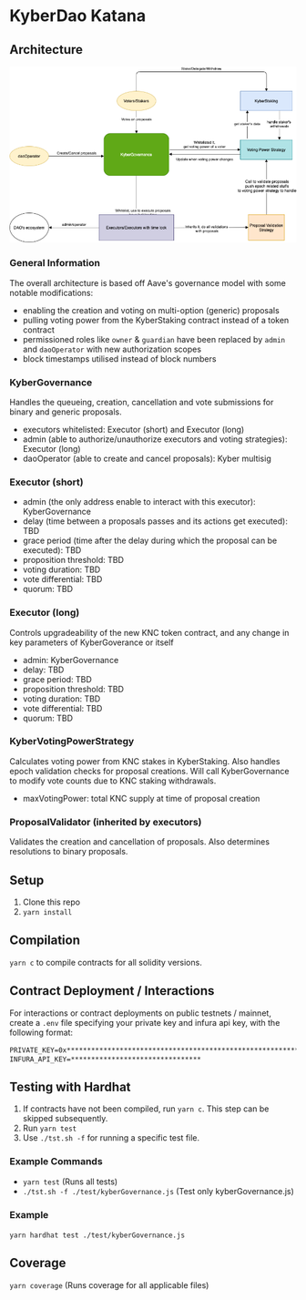 # KyberDao Katana

## Architecture

![kyber-gov-architecture](./kyber-gov-architecture.png)

### General Information
The overall architecture is based off Aave's governance model with some notable modifications:
- enabling the creation and voting on multi-option (generic) proposals
- pulling voting power from the KyberStaking contract instead of a token contract
- permissioned roles like `owner` & `guardian` have been replaced by `admin` and `daoOperator` with new authorization scopes
- block timestamps utilised instead of block numbers

### KyberGovernance
Handles the queueing, creation, cancellation and vote submissions for binary and generic proposals.
- executors whitelisted: Executor (short) and Executor (long)
- admin (able to authorize/unauthorize executors and voting strategies): Executor (long)
- daoOperator (able to create and cancel proposals): Kyber multisig

### Executor (short)
- admin (the only address enable to interact with this executor): KyberGovernance
- delay (time between a proposals passes and its actions get executed): TBD
- grace period (time after the delay during which the proposal can be executed): TBD
- proposition threshold: TBD
- voting duration: TBD
- vote differential: TBD
- quorum: TBD

### Executor (long)
Controls upgradeability of the new KNC token contract, and any change in key parameters of KyberGoverance or itself
- admin: KyberGovernance
- delay: TBD
- grace period: TBD
- proposition threshold: TBD
- voting duration: TBD
- vote differential: TBD
- quorum: TBD

### KyberVotingPowerStrategy
Calculates voting power from KNC stakes in KyberStaking. Also handles epoch validation checks for proposal creations. Will call KyberGovernance to modify vote counts due to KNC staking withdrawals.
- maxVotingPower: total KNC supply at time of proposal creation

### ProposalValidator (inherited by executors)
Validates the creation and cancellation of proposals. Also determines resolutions to binary proposals.
## Setup
1. Clone this repo
2. `yarn install`

## Compilation
`yarn c` to compile contracts for all solidity versions.

## Contract Deployment / Interactions

For interactions or contract deployments on public testnets / mainnet, create a `.env` file specifying your private key and infura api key, with the following format:

```
PRIVATE_KEY=0x****************************************************************
INFURA_API_KEY=********************************
```

## Testing with Hardhat
1. If contracts have not been compiled, run `yarn c`. This step can be skipped subsequently.
2. Run `yarn test`
3. Use `./tst.sh -f` for running a specific test file.

### Example Commands
- `yarn test` (Runs all tests)
- `./tst.sh -f ./test/kyberGovernance.js` (Test only kyberGovernance.js)

### Example
`yarn hardhat test ./test/kyberGovernance.js`

## Coverage
`yarn coverage` (Runs coverage for all applicable files)
